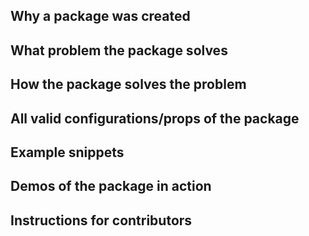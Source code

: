 ## Why a package was created
## What problem the package solves
## How the package solves the problem
## All valid configurations/props of the package
## Example snippets
## Demos of the package in action
## Instructions for contributors
